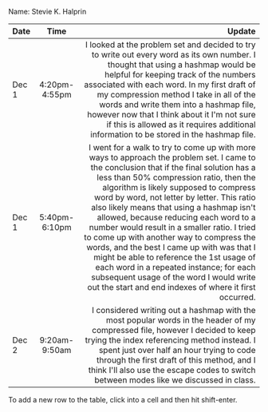 Name: Stevie K. Halprin

| Date  |     Time      |                                                                                                                                                                                                                                                                                                                                                                                                                                                                                                                                                                                                                                                                                                  Update |
|:------|:-------------:|--------------------------------------------------------------------------------------------------------------------------------------------------------------------------------------------------------------------------------------------------------------------------------------------------------------------------------------------------------------------------------------------------------------------------------------------------------------------------------------------------------------------------------------------------------------------------------------------------------------------------------------------------------------------------------------------------------:|
| Dec 1 | 4:20pm-4:55pm |                                                                                                                                                                                                                                               I looked at the problem set and decided to try to write out every word as its own number. I thought that using a hashmap would be helpful for keeping track of the numbers associated with each word. In my first draft of my compression method I take in all of the words and write them into a hashmap file, however now that I think about it I'm not sure if this is allowed as it requires additional information to be stored in the hashmap file. |
| Dec 1 | 5:40pm-6:10pm | I went for a walk to try to come up with more ways to approach the problem set. I came to the conclusion that if the final solution has a less than 50% compression ratio, then the algorithm is likely supposed to compress word by word, not letter by letter. This ratio also likely means that using a hashmap isn't allowed, because reducing each word to a number would result in a smaller ratio. I tried to come up with another way to compress the words, and the best I came up with was that I might be able to reference the 1st usage of each word in a repeated instance; for each subsequent usage of the word I would write out the start and end indexes of where it first occurred. |
| Dec 2 | 9:20am-9:50am |                                                                                                                                                                                                                                                                                                                                         I considered writing out a hashmap with the most popular words in the header of my compressed file, however I decided to keep trying the index referencing method instead. I spent just over half an hour trying to code through the first draft of this method, and I think I'll also use the escape codes to switch between modes like we discussed in class. |


To add a new row to the table, click into a cell and then hit shift-enter.
